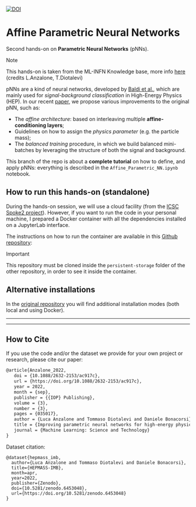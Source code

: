 [![DOI](https://zenodo.org/badge/DOI/10.5281/zenodo.6453048.svg)](https://doi.org/10.5281/zenodo.6453048)

# Affine Parametric Neural Networks

Second hands-on on **Parametric Neural Networks** (pNNs).

> [!NOTE]  
> This hands-on is taken from the ML-INFN Knowledge base, more info [here](https://confluence.infn.it/spaces/MLINFN/pages/109151730/14.+Signal-background+classification+with+Parametric+Neural+Networks) (credits L.Anzalone, T.Diotalevi)

pNNs are a kind of neural networks, developed by [Baldi et al.](https://arxiv.org/pdf/1601.07913), which are mainly used for *signal-background classification* in High-Energy Physics (HEP). In our recent [paper](https://iopscience.iop.org/article/10.1088/2632-2153/ac917c), we propose various improvements to the original pNN, 
such as: 
* The *affine architecture*: based on interleaving multiple **affine-conditioning layers**;
* Guidelines on how to assign the *physics parameter* (e.g. the particle mass);
* The *balanced training* procedure, in which we build balanced mini-batches by leveraging the structure of both the 
signal and background.

This branch of the repo is about a **complete tutorial** on how to define, and apply pNNs: everything is described in 
the `Affine_Parametric_NN.ipynb` notebook.

## How to run this hands-on (standalone)

During the hands-on session, we will use a cloud facility (from the [ICSC Spoke2 project](https://www.supercomputing-icsc.it/en/spoke-2-fundamental-research-space-economy-en/)). However, if you want to run the code in your personal machine, I prepared a Docker container with all the dependencies installed on a JupyterLab interface.

The instructions on how to run the container are available in this [Github repository](https://github.com/tommasodiotalevi/jupyter-lab_root): 

> [!IMPORTANT]
> This repository must be cloned inside the `persistent-storage` folder of the other repository, in order to see it inside the container.

## Alternative installations
In the [original repository](https://github.com/Luca96/affine-parametric-networks/tree/tutorial) you will find additional installation modes (both local and using Docker).


---
---
## How to Cite

If you use the code and/or the dataset we provide for your own project or research, please cite our paper:

```latex
@article{Anzalone_2022,
   doi = {10.1088/2632-2153/ac917c},
   url = {https://doi.org/10.1088/2632-2153/ac917c},
   year = 2022,
   month = {sep},
   publisher = {{IOP} Publishing},
   volume = {3},
   number = {3},
   pages = {035017},
   author = {Luca Anzalone and Tommaso Diotalevi and Daniele Bonacorsi},
   title = {Improving parametric neural networks for high-energy physics (and beyond)},
   journal = {Machine Learning: Science and Technology}
}
```

Dataset citation:

```
@dataset{hepmass_imb,
  author={Luca Anzalone and Tommaso Diotalevi and Daniele Bonacorsi},
  title={HEPMASS-IMB},
  month=apr,
  year=2022,
  publisher={Zenodo},
  doi={10.5281/zenodo.6453048},
  url={https://doi.org/10.5281/zenodo.6453048}
}
```

